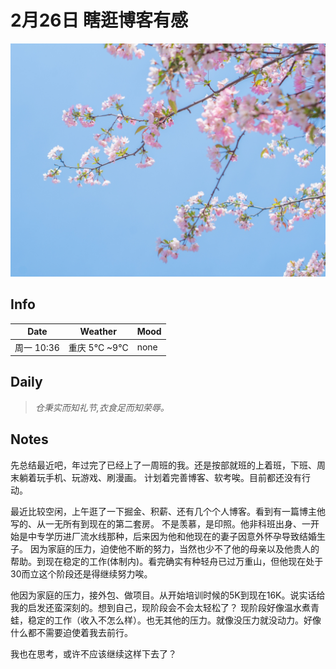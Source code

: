 #  2月26日 瞎逛博客有感

![26.jpg](log_img/26.jpg)

## Info

| Date     | Weather        | Mood |
|----------|----------------|------|
| 周一 10:36 | 重庆 5°C ~9°C  | none |

## Daily

> *仓秉实而知礼节,衣食足而知荣辱。*


## Notes
<p>
先总结最近吧，年过完了已经上了一周班的我。还是按部就班的上着班，下班、周末躺着玩手机、玩游戏、刷漫画。
计划着完善博客、软考唉。目前都还没有行动。
</p>

<p>
最近比较空闲，上午逛了一下掘金、积薪、还有几个个人博客。看到有一篇博主他写的、从一无所有到现在的第二套房。
不是羡慕，是印照。他非科班出身、一开始是中专学历进厂流水线那种，后来因为他和他现在的妻子因意外怀孕导致结婚生子。
因为家庭的压力，迫使他不断的努力，当然也少不了他的母亲以及他贵人的帮助。到现在稳定的工作(体制内)。看完确实有种轻舟已过万重山，但他现在处于30而立这个阶段还是得继续努力唉。
</p>

<p>
他因为家庭的压力，接外包、做项目。从开始培训时候的5K到现在16K。说实话给我的启发还蛮深刻的。想到自己，现阶段会不会太轻松了？
现阶段好像温水煮青蛙，稳定的工作（收入不怎么样）。也无其他的压力。就像没压力就没动力。好像什么都不需要迫使着我去前行。
</p>
<p>
我也在思考，或许不应该继续这样下去了？
</p>
